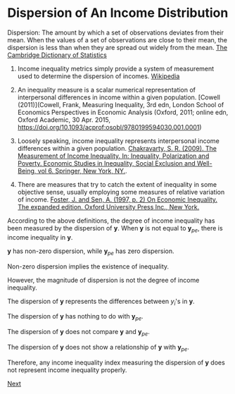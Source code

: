 # Dispersion of An Income Distribution

Dispersion: The amount by which a set of observations deviates from their mean. When the values of a set of observations are close to their mean, the dispersion is less than when they are spread out widely from the mean. [The Cambridge Dictionary of Statistics](https://www.cambridge.org/us/universitypress/subjects/statistics-probability/statistics-and-probability-general-interest/cambridge-dictionary-statistics-4th-edition?format=HB&isbn=9780521766999) 

1. Income inequality metrics simply provide a system of measurement used to determine the dispersion of incomes. [Wikipedia](https://en.wikipedia.org/wiki/Income_inequality_metrics)

2. An inequality measure is a scalar numerical representation of interpersonal differences in income within a given population. [Cowell (2011)](Cowell, Frank, Measuring Inequality, 3rd edn, London School of Economics Perspectives in Economic Analysis (Oxford, 2011; online edn, Oxford Academic, 30 Apr. 2015, https://doi.org/10.1093/acprof:osobl/9780199594030.001.0001)
   
3. Loosely speaking, income inequality represents interpersonal income differences within a given population. [Chakravarty, S. R. (2009). The Measurement of Income Inequality. In: Inequality, Polarization and Poverty. Economic Studies in Inequality, Social Exclusion and Well-Being, vol 6. Springer, New York, NY.]( https://doi.org/10.1007/978-0-387-79253-8_1).

4. There are measures that try to catch the extent of inequality in some objective sense, usually employing some measures of relative variation of income. [Foster, J. and Sen, A. (1997, p. 2) On Economic Inequality. The expanded edition. Oxford University Press Inc., New York.]()

According to the above definitions, the degree of income inequality has been measured by the dispersion of $\mathbf{y}$.
When $\mathbf{y}$ is not equal to $\mathbf{y}_{pe}$, there is income inequality in $\mathbf{y}$.

$\mathbf{y}$ has non-zero dispersion, while $\mathbf{y}_{pe}$ has zero dispersion.

Non-zero dispersion implies the existence of inequality.

However, the magnitude of dispersion is not the degree of income inequality.


The dispersion of $\mathbf{y}$ represents the differences between $y_i$'s in $\mathbf{y}$.

The dispersion of $\mathbf{y}$ has nothing to do with $\mathbf{y}_{pe}$.

The dispersion of $\mathbf{y}$ does not compare $\mathbf{y}$ and $\mathbf{y}_{pe}$.

The dispersion of $\mathbf{y}$ does not show a relationship of $\mathbf{y}$ with $\mathbf{y}_{pe}$.

Therefore, any income inequality index measuring the dispersion of $\mathbf{y}$ does not represent income inequality properly.

[Next](./WhatIsIncome.md)
